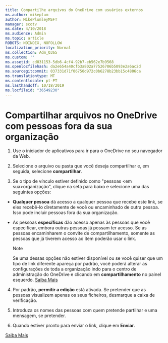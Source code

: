 ```yaml
---
title: Compartilhe arquivos do OneDrive com usuários externos
ms.author: mikeplum
author: MikePlumleyMSFT
manager: scotv
ms.date: 4/10/2018
ms.audience: Admin
ms.topic: article
ROBOTS: NOINDEX, NOFOLLOW
localization_priority: Normal
ms.collection: Adm_O365
ms.custom: ''
ms.assetid: cd031153-5db6-4cf4-92b7-eb562e7b9568
ms.openlocfilehash: da2e654a40cfb3a802a77526706b5093e2a6ac2d
ms.sourcegitcommit: 037331d71f06750d972c0b6278b23bb15c4806ca
ms.translationtype: MT
ms.contentlocale: pt-PT
ms.lasthandoff: 10/18/2019
ms.locfileid: "36549230"
---
```

# <a name="share-files-in-onedrive-with-people-outside-your-organization"></a>Compartilhar arquivos no OneDrive com pessoas fora da sua organização

1. Use o iniciador de aplicativos para ir para o OneDrive no seu navegador da Web. 
    
2. Selecione o arquivo ou pasta que você deseja compartilhar e, em seguida, selecione **compartilhar**. 
    
3. Se o tipo de vínculo estiver definido como "pessoas \<em sua\>organização", clique na seta para baixo e selecione uma das seguintes opções: 
    
  - **Qualquer pessoa** dá acesso a qualquer pessoa que recebe este link, se eles recebê-lo diretamente de você ou encaminhado de outra pessoa. Isso pode incluir pessoas fora da sua organização. 
    
  - As pessoas **específicas** dão acesso apenas às pessoas que você especificar, embora outras pessoas já possam ter acesso. Se as pessoas encaminharem o convite de compartilhamento, somente as pessoas que já tiverem acesso ao item poderão usar o link. 
    
    > [!NOTE]
    > Se uma dessas opções não estiver disponível ou se você quiser que um tipo de link diferente apareça por padrão, você poderá alterar as configurações de toda a organização indo para o centro de administração do OneDrive e clicando em **compartilhamento** no painel esquerdo. [Saiba Mais](https://go.microsoft.com/fwlink/?linkid=871961)
  
4. Por padrão, **permitir a edição** está ativada. Se pretender que as pessoas visualizem apenas os seus ficheiros, desmarque a caixa de verificação. 
    
5. Introduza os nomes das pessoas com quem pretende partilhar e uma mensagem, se pretender.
    
6. Quando estiver pronto para enviar o link, clique em **Enviar**. 
    
[Saiba Mais](https://go.microsoft.com/fwlink/?linkid=871861)
  

